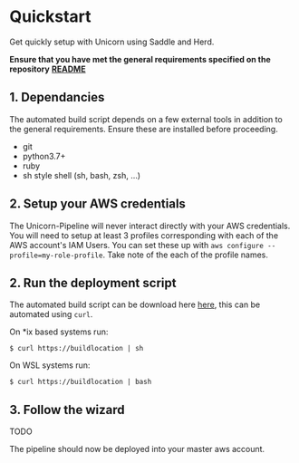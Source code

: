 # Quickstart
Get quickly setup with Unicorn using Saddle and Herd.

**Ensure that you have met the general requirements specified on the repository** [**README**](https://google.com)

## 1. Dependancies
The automated build script depends on a few external tools in addition to the general requirements.
Ensure these are installed before proceeding.
 - git
 - python3.7+
 - ruby
 - sh style shell (sh, bash, zsh, ...)

## 2. Setup your AWS credentials
The Unicorn-Pipeline will never interact directly with your AWS credentials.
You will need to setup at least 3 profiles corresponding with each of the AWS account's IAM Users.
You can set these up with `aws configure --profile=my-role-profile`. Take note of the each of the profile
names.

## 2. Run the deployment script
The automated build script can be download here [here](https://google.com), this can be automated using `curl`.

On \*ix based systems run:
```
$ curl https://buildlocation | sh
```

On WSL systems run:
```
$ curl https://buildlocation | bash
```

## 3. Follow the wizard
TODO

The pipeline should now be deployed into your master aws account.
